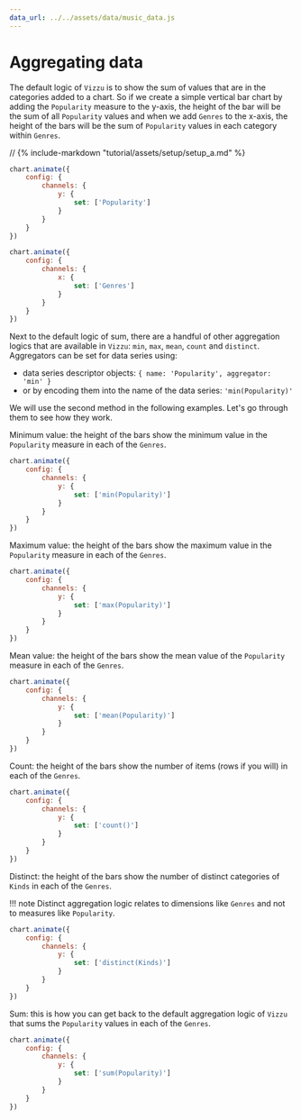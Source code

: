 ```yaml
---
data_url: ../../assets/data/music_data.js
---
```


# Aggregating data

The default logic of `Vizzu` is to show the sum of values that are in the
categories added to a chart. So if we create a simple vertical bar chart by
adding the `Popularity` measure to the y-axis, the height of the bar will be the
sum of all `Popularity` values and when we add `Genres` to the x-axis, the
height of the bars will be the sum of `Popularity` values in each category
within `Genres`.

<div id="tutorial_01"></div>

// {% include-markdown "tutorial/assets/setup/setup_a.md" %}

```javascript
chart.animate({
    config: {
        channels: {
            y: {
                set: ['Popularity']
            }
        }
    }
})

chart.animate({
    config: {
        channels: {
            x: {
                set: ['Genres']
            }
        }
    }
})
```

Next to the default logic of sum, there are a handful of other aggregation
logics that are available in `Vizzu`: `min`, `max`, `mean`, `count` and
`distinct`. Aggregators can be set for data series using:

- data series descriptor objects: `{ name: 'Popularity', aggregator: 'min' }`
- or by encoding them into the name of the data series: `'min(Popularity)'`

We will use the second method in the following examples. Let's go through them
to see how they work.

Minimum value: the height of the bars show the minimum value in the `Popularity`
measure in each of the `Genres`.

<div id="tutorial_02"></div>

```javascript
chart.animate({
    config: {
        channels: {
            y: {
                set: ['min(Popularity)']
            }
        }
    }
})
```

Maximum value: the height of the bars show the maximum value in the `Popularity`
measure in each of the `Genres`.

<div id="tutorial_03"></div>

```javascript
chart.animate({
    config: {
        channels: {
            y: {
                set: ['max(Popularity)']
            }
        }
    }
})
```

Mean value: the height of the bars show the mean value of the `Popularity`
measure in each of the `Genres`.

<div id="tutorial_04"></div>

```javascript
chart.animate({
    config: {
        channels: {
            y: {
                set: ['mean(Popularity)']
            }
        }
    }
})
```

Count: the height of the bars show the number of items (rows if you will) in
each of the `Genres`.

<div id="tutorial_05"></div>

```javascript
chart.animate({
    config: {
        channels: {
            y: {
                set: ['count()']
            }
        }
    }
})
```

Distinct: the height of the bars show the number of distinct categories of
`Kinds` in each of the `Genres`.

!!! note
    Distinct aggregation logic relates to dimensions like `Genres` and not to
    measures like `Popularity`.

<div id="tutorial_06"></div>

```javascript
chart.animate({
    config: {
        channels: {
            y: {
                set: ['distinct(Kinds)']
            }
        }
    }
})
```

Sum: this is how you can get back to the default aggregation logic of `Vizzu`
that sums the `Popularity` values in each of the `Genres`.

<div id="tutorial_07"></div>

```javascript
chart.animate({
    config: {
        channels: {
            y: {
                set: ['sum(Popularity)']
            }
        }
    }
})
```

<script src="../aggregating_data.js"></script>
